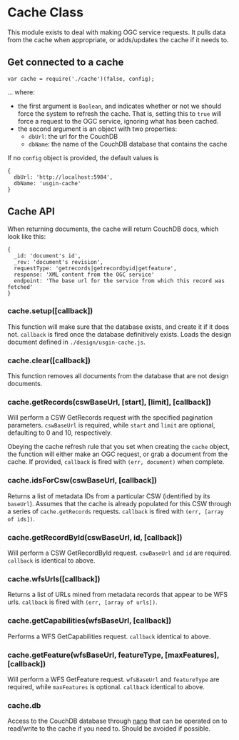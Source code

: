 # Cache Class

This module exists to deal with making OGC service requests. It pulls data from the cache when appropriate, or adds/updates the cache if it needs to.

## Get connected to a cache

    var cache = require('./cache')(false, config);
  
... where:

- the first argument is `Boolean`, and indicates whether or not we should force the system to refresh the cache. That is, setting this to `true` will force a request to the OGC service, ignoring what has been cached.
- the second argument is an object with two properties:
  - `dbUrl`: the url for the CouchDB
  - `dbName`: the name of the CouchDB database that contains the cache
  
If no `config` object is provided, the default values is

    {
      dbUrl: 'http://localhost:5984',
      dbName: 'usgin-cache'
    }
  
## Cache API

When returning documents, the cache will return CouchDB docs, which look like this:

    {
      _id: 'document's id',
      _rev: 'document's revision',
      requestType: 'getrecords|getrecordbyid|getfeature',
      response: 'XML content from the OGC service'
      endpoint: 'The base url for the service from which this record was fetched'
    }

### cache.setup([callback])

This function will make sure that the database exists, and create it if it does not. `callback` is fired once the database definitively exists. Loads the design document defined in `./design/usgin-cache.js`.

### cache.clear([callback])

This function removes all documents from the database that are not design documents.

### cache.getRecords(cswBaseUrl, [start], [limit], [callback])

Will perform a CSW GetRecords request with the specified pagination parameters. `cswBaseUrl` is required, while `start` and `limit` are optional, defaulting to 0 and 10, respectively. 

Obeying the cache refresh rule that you set when creating the `cache` object, the function will either make an OGC request, or grab a document from the cache. If provided, `callback` is fired with `(err, document)` when complete.

### cache.idsForCsw(cswBaseUrl, [callback])

Returns a list of metadata IDs from a particular CSW (identified by its `baseUrl`). Assumes that the cache is already populated for this CSW through a series of `cache.getRecords` requests. `callback` is fired with `(err, [array of ids])`.
  
### cache.getRecordById(cswBaseUrl, id, [callback])

Will perform a CSW GetRecordById request. `cswBaseUrl` and `id` are required. `callback` is identical to above.

### cache.wfsUrls([callback])

Returns a list of URLs mined from metadata records that appear to be WFS urls. `callback` is fired with `(err, [array of urls])`.

### cache.getCapabilities(wfsBaseUrl, [callback])

Performs a WFS GetCapabilities request. `callback` identical to above.

### cache.getFeature(wfsBaseUrl, featureType, [maxFeatures], [callback])

Will perform a WFS GetFeature request. `wfsBaseUrl` and `featureType` are required, while `maxFeatures` is optional. `callback` identical to above.

### cache.db

Access to the CouchDB database through [nano](https://github.com/dscape/nano#document-functions) that can be operated on to read/write to the cache if you need to. Should be avoided if possible.